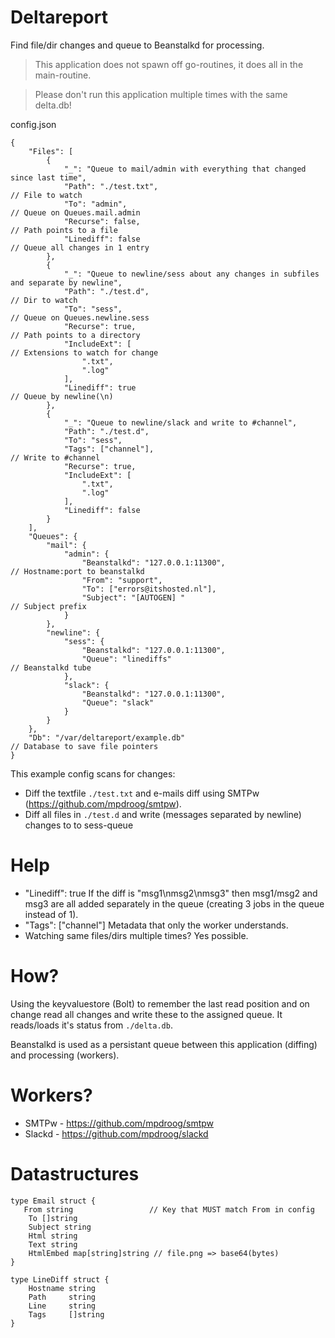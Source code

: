 Deltareport
=============
Find file/dir changes and queue to Beanstalkd for processing.

> This application does not spawn off go-routines, it does all in the main-routine.

> Please don't run this application multiple times with the same delta.db!

config.json
```
{
	"Files": [
		{
			"_": "Queue to mail/admin with everything that changed since last time",
			"Path": "./test.txt",                                                        // File to watch
			"To": "admin",                                                               // Queue on Queues.mail.admin
			"Recurse": false,                                                            // Path points to a file
			"Linediff": false                                                            // Queue all changes in 1 entry
		},
		{
			"_": "Queue to newline/sess about any changes in subfiles and separate by newline",
			"Path": "./test.d",                                                          // Dir to watch
			"To": "sess",                                                                // Queue on Queues.newline.sess
			"Recurse": true,                                                             // Path points to a directory
			"IncludeExt": [                                                              // Extensions to watch for change
				".txt",
				".log"
			],
			"Linediff": true                                                             // Queue by newline(\n)
		},
		{
			"_": "Queue to newline/slack and write to #channel",
			"Path": "./test.d",
			"To": "sess",
			"Tags": ["channel"],                                                         // Write to #channel
			"Recurse": true,
			"IncludeExt": [
				".txt",
				".log"
			],
			"Linediff": false
		}
	],
	"Queues": {
		"mail": {
			"admin": {
				"Beanstalkd": "127.0.0.1:11300",                                         // Hostname:port to beanstalkd
				"From": "support",
				"To": ["errors@itshosted.nl"],
				"Subject": "[AUTOGEN] "                                                  // Subject prefix
			}
		},
		"newline": {
			"sess": {
				"Beanstalkd": "127.0.0.1:11300",
				"Queue": "linediffs"                                                     // Beanstalkd tube
			},
			"slack": {
				"Beanstalkd": "127.0.0.1:11300",
				"Queue": "slack"
			}
		}
	},
	"Db": "/var/deltareport/example.db"                                                  // Database to save file pointers
}

```
This example config scans for changes:

* Diff the textfile `./test.txt` and e-mails diff using SMTPw (https://github.com/mpdroog/smtpw).
* Diff all files in `./test.d` and write (messages separated by newline) changes to to sess-queue

Help
=============
- "Linediff": true
  If the diff is "msg1\nmsg2\nmsg3" then msg1/msg2 and msg3 are all added separately in the queue
  (creating 3 jobs in the queue instead of 1).
- "Tags": ["channel"]
  Metadata that only the worker understands.
- Watching same files/dirs multiple times?
  Yes possible.

How?
=============
Using the keyvaluestore (Bolt) to remember the last read position
and on change read all changes and write these to the assigned queue.
It reads/loads it's status from `./delta.db`.

Beanstalkd is used as a persistant queue between this application (diffing)
and processing (workers).

Workers?
=============
- SMTPw - https://github.com/mpdroog/smtpw
- Slackd - https://github.com/mpdroog/slackd

Datastructures
==============
```
type Email struct {
   From string                 // Key that MUST match From in config
    To []string
    Subject string
    Html string
    Text string
    HtmlEmbed map[string]string // file.png => base64(bytes)
}
```

```
type LineDiff struct {
	Hostname string
	Path     string
	Line     string
	Tags     []string
}
```